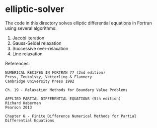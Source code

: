 # elliptic-solver

The code in this directory solves elliptic differential equations in Fortran using several algorithms:
1. Jacobi iteration
2. Gauss-Seidel relaxation
3. Successive over-relaxation
4. Line relaxation

References:
```
NUMERICAL RECIPES IN FORTRAN 77 (2nd edition)
Press, Teukolsky, Vetterling & Flannery
Cambridge University Press 1992

Ch. 19 - Relaxation Methods for Boundary Value Problems
```
```
APPLIED PARTIAL DIFFERENTIAL EQUATIONS (5th edition)
Richard Haberman
Pearson 2013

Chapter 6 - Finite Difference Numerical Methods for Partial Differential Equations
```
